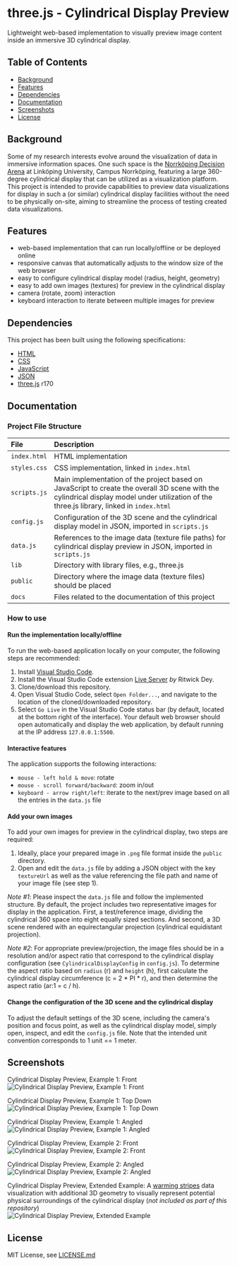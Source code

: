# three.js - Cylindrical Display Preview

Lightweight web-based implementation to visually preview image content inside an immersive 3D cylindrical display.

## Table of Contents
* [Background](#Background)
* [Features](#Features)
* [Dependencies](#Dependencies)
* [Documentation](#Documentation)
* [Screenshots](#Screenshots)
* [License](#License)

## Background
Some of my research interests evolve around the visualization of data in immersive information spaces. One such space is the [Norrköping Decision Arena](https://liu.se/en/research/norrkoping-decision-arena) at Linköping University, Campus Norrköping, featuring a large 360-degree cylindrical display that can be utilized as a visualization platform. This project is intended to provide capabilities to preview data visualizations for display in such a (or similar) cylindrical display facilities without the need to be physically on-site, aiming to streamline the process of testing created data visualizations.

## Features
* web-based implementation that can run locally/offline or be deployed online
* responsive canvas that automatically adjusts to the window size of the web browser
* easy to configure cylindrical display model (radius, height, geometry)
* easy to add own images (textures) for preview in the cylindrical display
* camera (rotate, zoom) interaction
* keyboard interaction to iterate between multiple images for preview

## Dependencies
This project has been built using the following specifications:

* [HTML](https://developer.mozilla.org/en-US/docs/Web/HTML)
* [CSS](https://developer.mozilla.org/en-US/docs/Web/CSS)
* [JavaScript](https://developer.mozilla.org/en-US/docs/Web/JavaScript/Reference)
* [JSON](https://developer.mozilla.org/en-US/docs/Web/JavaScript/Reference/Global_Objects/JSON)
* [three.js](https://github.com/mrdoob/three.js) r170

## Documentation
### Project File Structure
File|Description
:---|:---
`index.html`|HTML implementation
`styles.css`|CSS implementation, linked in `index.html`
`scripts.js`|Main implementation of the project based on JavaScript to create the overall 3D scene with the cylindrical display model under utilization of the three.js library, linked in `index.html`
`config.js`|Configuration of the 3D scene and the cylindrical display model in JSON, imported in `scripts.js`
`data.js`|References to the image data (texture file paths) for cylindrical display preview in JSON, imported in `scripts.js`
`lib`|Directory with library files, e.g., three.js
`public`|Directory where the image data (texture files) should be placed
`docs`|Files related to the documentation of this project

### How to use
#### Run the implementation locally/offline
To run the web-based application locally on your computer, the following steps are recommended:

1. Install [Visual Studio Code](https://code.visualstudio.com).
2. Install the Visual Studio Code extension [Live Server](https://marketplace.visualstudio.com/items?itemName=ritwickdey.LiveServer) *by* Ritwick Dey.
3. Clone/download this repository.
4. Open Visual Studio Code, select `Open Folder...`, and navigate to the location of the cloned/downloaded repository.
5. Select `Go Live` in the Visual Studio Code status bar (by default, located at the bottom right of the interface). Your default web browser should open automatically and display the web application, by default running at the IP address `127.0.0.1:5500`.

#### Interactive features
The application supports the following interactions:

* `mouse - left hold & move`: rotate
* `mouse - scroll forward/backward`: zoom in/out
* `keyboard - arrow right/left`: iterate to the next/prev image based on all the entries in the `data.js` file

#### Add your own images
To add your own images for preview in the cylindrical display, two steps are required:

1. Ideally, place your prepared image in `.png` file format inside the `public` directory.
2. Open and edit the `data.js` file by adding a JSON object with the key `textureUrl` as well as the value referencing the file path and name of your image file (see step 1).

*Note #1*: Please inspect the `data.js` file and follow the implemented structure. By default, the project includes two representative images for display in the application. First, a test/reference image, dividing the cylindrical 360 space into eight equally sized sections. And second, a 3D scene rendered with an equirectangular projection (cylindrical equidistant projection). 

*Note #2*: For appropriate preview/projection, the image files should be in a resolution and/or aspect ratio that correspond to the cylindrical display configuration (see `CylindricalDisplayConfig` in `config.js`). To determine the aspect ratio based on `radius` (r) and `height` (h), first calculate the cylindrical display circumference (c = 2 * PI * r), and then determine the aspect ratio (ar:1 = c / h).

#### Change the configuration of the 3D scene and the cylindrical display
To adjust the default settings of the 3D scene, including the camera's position and focus point, as well as the cylindrical display model, simply open, inspect, and edit the `config.js` file. Note that the intended unit convention corresponds to 1 unit == 1 meter.

## Screenshots

Cylindrical Display Preview, Example 1: Front\
![Cylindrical Display Preview, Example 1: Front](docs/cd-preview-example_1-front.png)

Cylindrical Display Preview, Example 1: Top Down\
![Cylindrical Display Preview, Example 1: Top Down](docs/cd-preview-example_1-topdown.png)

Cylindrical Display Preview, Example 1: Angled\
![Cylindrical Display Preview, Example 1: Angled](docs/cd-preview-example_1-angled.png)

Cylindrical Display Preview, Example 2: Front\
![Cylindrical Display Preview, Example 2: Front](docs/cd-preview-example_2-front.png)

Cylindrical Display Preview, Example 2: Angled\
![Cylindrical Display Preview, Example 2: Angled](docs/cd-preview-example_2-angled.png)

Cylindrical Display Preview, Extended Example: A [warming stripes](https://en.wikipedia.org/wiki/Warming_stripes) data visualization with additional 3D geometry to visually represent potential physical surroundings of the cylindrical display (*not included as part of this repository*)\
![Cylindrical Display Preview, Extended Example](docs/cd-preview-example_3-warming_stripes_extended.png)

## License
MIT License, see [LICENSE.md](LICENSE.md)
